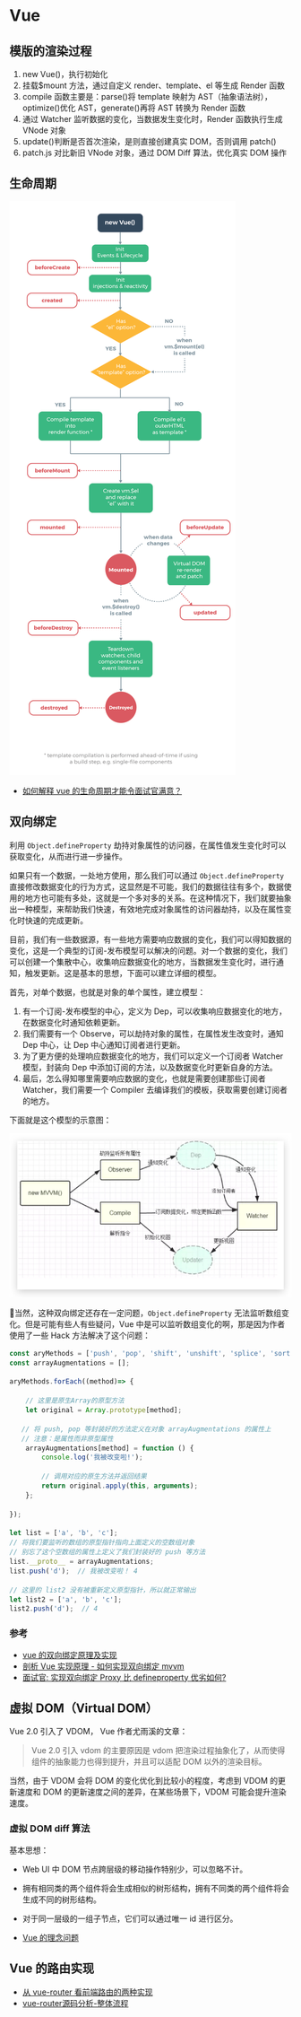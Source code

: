 # Vue

## 模版的渲染过程

1. new Vue()，执行初始化
2. 挂载$mount 方法，通过自定义 render、template、el 等生成 Render 函数
3. compile 函数主要是：parse()将 template 映射为 AST（抽象语法树），optimize()优化 AST，generate()再将 AST 转换为 Render 函数
4. 通过 Watcher 监听数据的变化，当数据发生变化时，Render 函数执行生成 VNode 对象
5. update()判断是否首次渲染，是则直接创建真实 DOM，否则调用 patch()
6. patch.js 对比新旧 VNode 对象，通过 DOM Diff 算法，优化真实 DOM 操作

## 生命周期

![lifecycle.png](./pics/lifecycle.png)

- [如何解释 vue 的生命周期才能令面试官满意？](https://juejin.im/post/5ad10800f265da23826e681e)

## 双向绑定

利用 `Object.defineProperty` 劫持对象属性的访问器，在属性值发生变化时可以获取变化，从而进行进一步操作。

如果只有一个数据，一处地方使用，那么我们可以通过 `Object.defineProperty` 直接修改数据变化的行为方式，这显然是不可能，我们的数据往往有多个，数据使用的地方也可能有多处，这就是一个多对多的关系。在这种情况下，我们就要抽象出一种模型，来帮助我们快速，有效地完成对象属性的访问器劫持，以及在属性变化时快速的完成更新。

目前，我们有一些数据源，有一些地方需要响应数据的变化，我们可以得知数据的变化，这是一个典型的订阅-发布模型可以解决的问题。对一个数据的变化，我们可以创建一个集散中心，收集响应数据变化的地方，当数据发生变化时，进行通知，触发更新。这是基本的思想，下面可以建立详细的模型。

首先，对单个数据，也就是对象的单个属性，建立模型：

1. 有一个订阅-发布模型的中心，定义为 Dep，可以收集响应数据变化的地方，在数据变化时通知依赖更新。
2. 我们需要有一个 Observe，可以劫持对象的属性，在属性发生改变时，通知 Dep 中心，让 Dep 中心通知订阅者进行更新。
3. 为了更方便的处理响应数据变化的地方，我们可以定义一个订阅者 Watcher 模型，封装向 Dep 中添加订阅的方法，以及数据变化时更新自身的方法。
4. 最后，怎么得知哪里需要响应数据的变化，也就是需要创建那些订阅者 Watcher，我们需要一个 Compiler 去编译我们的模板，获取需要创建订阅者的地方。

下面就是这个模型的示意图：

![](./pics/vue-theory.png)

当然，这种双向绑定还存在一定问题，`Object.defineProperty` 无法监听数组变化。但是可能有些人有些疑问，Vue 中是可以监听数组变化的啊，那是因为作者使用了一些 Hack 方法解决了这个问题：

```js
const aryMethods = ['push', 'pop', 'shift', 'unshift', 'splice', 'sort', 'reverse'];
const arrayAugmentations = [];

aryMethods.forEach((method)=> {

    // 这里是原生Array的原型方法
    let original = Array.prototype[method];

   // 将 push, pop 等封装好的方法定义在对象 arrayAugmentations 的属性上
   // 注意：是属性而非原型属性
    arrayAugmentations[method] = function () {
        console.log('我被改变啦!');

        // 调用对应的原生方法并返回结果
        return original.apply(this, arguments);
    };

});

let list = ['a', 'b', 'c'];
// 将我们要监听的数组的原型指针指向上面定义的空数组对象
// 别忘了这个空数组的属性上定义了我们封装好的 push 等方法
list.__proto__ = arrayAugmentations;
list.push('d');  // 我被改变啦！ 4

// 这里的 list2 没有被重新定义原型指针，所以就正常输出
let list2 = ['a', 'b', 'c'];
list2.push('d');  // 4
```

### 参考

- [vue 的双向绑定原理及实现](https://juejin.im/entry/5923973da22b9d005893805a)
- [剖析 Vue 实现原理 - 如何实现双向绑定 mvvm](https://github.com/DMQ/mvvm)
- [面试官: 实现双向绑定 Proxy 比 defineproperty 优劣如何?](https://juejin.im/post/5acd0c8a6fb9a028da7cdfaf#heading-12)

## 虚拟 DOM（Virtual DOM）

Vue 2.0 引入了 VDOM， Vue 作者尤雨溪的文章：

> Vue 2.0 引入 vdom 的主要原因是 vdom 把渲染过程抽象化了，从而使得组件的抽象能力也得到提升，并且可以适配 DOM 以外的渲染目标。

当然，由于 VDOM 会将 DOM 的变化优化到比较小的程度，考虑到 VDOM 的更新速度和 DOM 的更新速度之间的差异，在某些场景下，VDOM 可能会提升渲染速度。

### 虚拟 DOM diff 算法

基本思想：

- Web UI 中 DOM 节点跨层级的移动操作特别少，可以忽略不计。
- 拥有相同类的两个组件将会生成相似的树形结构，拥有不同类的两个组件将会生成不同的树形结构。
- 对于同一层级的一组子节点，它们可以通过唯一 id 进行区分。

- [Vue 的理念问题](https://zhuanlan.zhihu.com/p/23752826)

## Vue 的路由实现

- [从 vue-router 看前端路由的两种实现](https://zhuanlan.zhihu.com/p/27588422)
- [vue-router源码分析-整体流程](https://github.com/DDFE/DDFE-blog/issues/9)